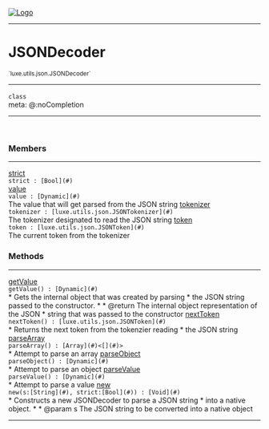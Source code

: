 
[![Logo](../../../../images/logo.png)](../../../../api/index.html)

---



<h1>JSONDecoder</h1>
<small>`luxe.utils.json.JSONDecoder`</small>



---

`class`
<span class="meta">
<br/>meta: @:noCompletion
</span>


---

&nbsp;
&nbsp;



<h3>Members</h3> <hr/><span class="member apipage">
                <a name="strict"><a class="lift" href="#strict">strict</a></a><div class="clear"></div><code class="signature apipage">strict : [Bool](#)</code><br/></span>
            <span class="small_desc_flat"></span><span class="member apipage">
                <a name="value"><a class="lift" href="#value">value</a></a><div class="clear"></div><code class="signature apipage">value : [Dynamic](#)</code><br/></span>
            <span class="small_desc_flat">The value that will get parsed from the JSON string</span><span class="member apipage">
                <a name="tokenizer"><a class="lift" href="#tokenizer">tokenizer</a></a><div class="clear"></div><code class="signature apipage">tokenizer : [luxe.utils.json.JSONTokenizer](#)</code><br/></span>
            <span class="small_desc_flat">The tokenizer designated to read the JSON string</span><span class="member apipage">
                <a name="token"><a class="lift" href="#token">token</a></a><div class="clear"></div><code class="signature apipage">token : [luxe.utils.json.JSONToken](#)</code><br/></span>
            <span class="small_desc_flat">The current token from the tokenizer</span>





<h3>Methods</h3> <hr/><span class="method apipage">
            <a name="getValue"><a class="lift" href="#getValue">getValue</a></a> <div class="clear"></div><code class="signature apipage">getValue() : [Dynamic](#)</code><br/><span class="small_desc_flat">* Gets the internal object that was created by parsing
     * the JSON string passed to the constructor.
     *
     * @return The internal object representation of the JSON
     *      string that was passed to the constructor</span>
        </span>
    <span class="method apipage">
            <a name="nextToken"><a class="lift" href="#nextToken">nextToken</a></a> <div class="clear"></div><code class="signature apipage">nextToken() : [luxe.utils.json.JSONToken](#)</code><br/><span class="small_desc_flat">* Returns the next token from the tokenzier reading
     * the JSON string</span>
        </span>
    <span class="method apipage">
            <a name="parseArray"><a class="lift" href="#parseArray">parseArray</a></a> <div class="clear"></div><code class="signature apipage">parseArray() : [Array](#)&lt;[](#)&gt;</code><br/><span class="small_desc_flat">* Attempt to parse an array</span>
        </span>
    <span class="method apipage">
            <a name="parseObject"><a class="lift" href="#parseObject">parseObject</a></a> <div class="clear"></div><code class="signature apipage">parseObject() : [Dynamic](#)</code><br/><span class="small_desc_flat">* Attempt to parse an object</span>
        </span>
    <span class="method apipage">
            <a name="parseValue"><a class="lift" href="#parseValue">parseValue</a></a> <div class="clear"></div><code class="signature apipage">parseValue() : [Dynamic](#)</code><br/><span class="small_desc_flat">* Attempt to parse a value</span>
        </span>
    <span class="method apipage">
            <a name="new"><a class="lift" href="#new">new</a></a> <div class="clear"></div><code class="signature apipage">new(s:[String](#)<span></span>, strict:[Bool](#)<span></span>) : [Void](#)</code><br/><span class="small_desc_flat">* Constructs a new JSONDecoder to parse a JSON string
     * into a native object.
     *
     * @param s The JSON string to be converted into a native object</span>
        </span>
    





---

&nbsp;
&nbsp;
&nbsp;
&nbsp;